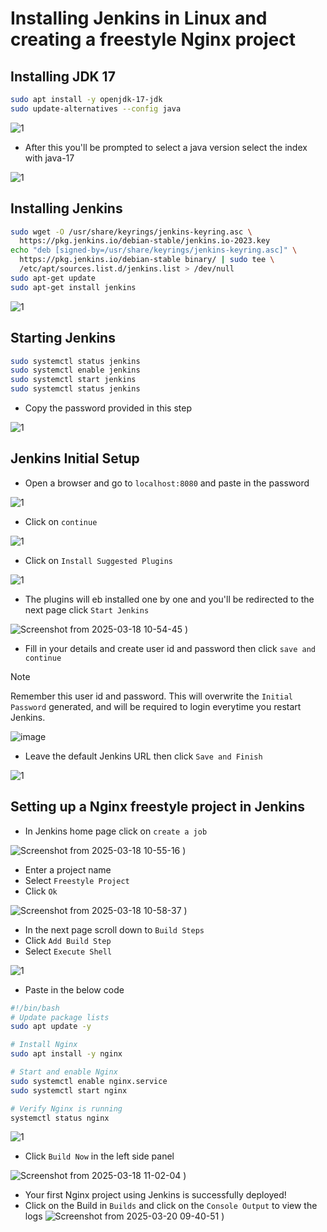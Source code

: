 # Installing Jenkins in Linux and creating a freestyle Nginx project


## Installing JDK 17
```bash
sudo apt install -y openjdk-17-jdk
sudo update-alternatives --config java
```

![1](https://github.com/user-attachments/assets/75ed3b14-c3ee-41e1-b83f-681c6bafd641)

 - After this you'll be prompted to select a java version select the index with java-17

![1](https://github.com/user-attachments/assets/5ca00311-ea4c-44eb-b27c-a4e793ac5752)

## Installing Jenkins
```bash
sudo wget -O /usr/share/keyrings/jenkins-keyring.asc \
  https://pkg.jenkins.io/debian-stable/jenkins.io-2023.key
echo "deb [signed-by=/usr/share/keyrings/jenkins-keyring.asc]" \
  https://pkg.jenkins.io/debian-stable binary/ | sudo tee \
  /etc/apt/sources.list.d/jenkins.list > /dev/null
sudo apt-get update
sudo apt-get install jenkins
```

![1](https://github.com/user-attachments/assets/467fc754-01ee-490e-a71e-e14b916494de)

## Starting Jenkins
```bash
sudo systemctl status jenkins
sudo systemctl enable jenkins
sudo systemctl start jenkins
sudo systemctl status jenkins
```
 - Copy the password provided in this step

![1](https://github.com/user-attachments/assets/8f7d48c8-66ac-4d48-b0ef-e420dcbc3b13)

## Jenkins Initial Setup
 - Open a browser and go to `localhost:8080` and paste in the password

![1](https://github.com/user-attachments/assets/23cefbc4-25ca-4ddc-a59c-3c958275764c)

 - Click on `continue`

![1](https://github.com/user-attachments/assets/ea2b865f-689d-4d00-801c-8e4847a20adb)

 - Click on `Install Suggested Plugins`

![1](https://github.com/user-attachments/assets/4fe685f6-5245-4075-ad4c-a87e981c25ca)

 - The plugins will eb installed one by one and you'll be redirected to the next page click `Start Jenkins`

![Screenshot from 2025-03-18 10-54-45](https://github.com/user-attachments/assets/75d87cd5-1bb9-49bd-b60e-fdffda5a0b91)
)

 - Fill in your details and create user id and password then click `save and continue`
> [!NOTE]  
> Remember this user id and password. This will overwrite the `Initial Password` generated, and will be required to login everytime you restart Jenkins.

![image](https://github.com/user-attachments/assets/0146a230-0951-4671-b88c-6ded7564a01f)


 - Leave the default Jenkins URL then click `Save and Finish`

![1](https://github.com/user-attachments/assets/7dc3ae3c-85f4-4820-80a4-9b455affc3ae)


## Setting up a Nginx freestyle project in Jenkins
 - In Jenkins home page click on `create a job`

![Screenshot from 2025-03-18 10-55-16](https://github.com/user-attachments/assets/7c0a4675-c73d-4f23-b632-cfbdd94c85f1)
)

 - Enter a project name
 - Select `Freestyle Project`
 - Click `Ok`

![Screenshot from 2025-03-18 10-58-37](https://github.com/user-attachments/assets/f525680d-95d2-4de1-bbd4-d330445b854a)
)

 - In the next page scroll down to `Build Steps`
 - Click `Add Build Step`
 - Select `Execute Shell`

![1](https://github.com/user-attachments/assets/60f7d6b0-85e9-44eb-a78b-9a94e8d46a94)

 - Paste in the below code
```bash
#!/bin/bash
# Update package lists
sudo apt update -y

# Install Nginx
sudo apt install -y nginx

# Start and enable Nginx
sudo systemctl enable nginx.service
sudo systemctl start nginx

# Verify Nginx is running
systemctl status nginx
```

![1](https://github.com/user-attachments/assets/27fd056c-ea7e-4069-9f23-fd7887260f96)

 - Click `Build Now` in the left side panel
   
![Screenshot from 2025-03-18 11-02-04](https://github.com/user-attachments/assets/2c74e8e9-338b-4c20-81e4-9f91adb35421)
)

 - Your first Nginx project using Jenkins is successfully deployed!
 - Click on the Build in `Builds` and click on the `Console Output` to view the logs
![Screenshot from 2025-03-20 09-40-51](https://github.com/user-attachments/assets/988974ed-1096-41f2-8049-d272d9885878)
)
